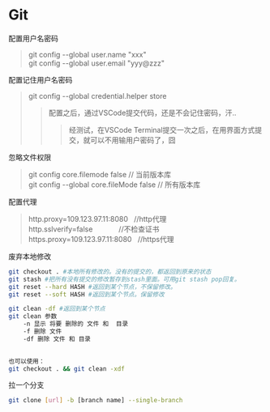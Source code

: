 Git
===========================================================


配置用户名密码  
> git config --global user.name "xxx"   
> git config --global user.email "yyy@zzz"

配置记住用户名密码
> git config --global credential.helper store
>> 配置之后，通过VSCode提交代码，还是不会记住密码，汗..
>>> 经测试，在VSCode Terminal提交一次之后，在用界面方式提交，就可以不用输用户密码了，囧

忽略文件权限
> git config core.filemode false  // 当前版本库  
> git config --global core.fileMode false // 所有版本库

配置代理
> http.proxy=109.123.97.11:8080    //http代理  
> http.sslverify=false             //不检查证书  
> https.proxy=109.123.97.11:8080   //https代理  

废弃本地修改
``` bash
git checkout . #本地所有修改的。没有的提交的，都返回到原来的状态
git stash #把所有没有提交的修改暂存到stash里面。可用git stash pop回复。
git reset --hard HASH #返回到某个节点，不保留修改。
git reset --soft HASH #返回到某个节点。保留修改

git clean -df #返回到某个节点
git clean 参数
    -n 显示 将要 删除的 文件 和  目录
    -f 删除 文件
    -df 删除 文件 和 目录
    

也可以使用：
git checkout . && git clean -xdf
```

拉一个分支
``` bash
git clone [url] -b [branch name] --single-branch
```
